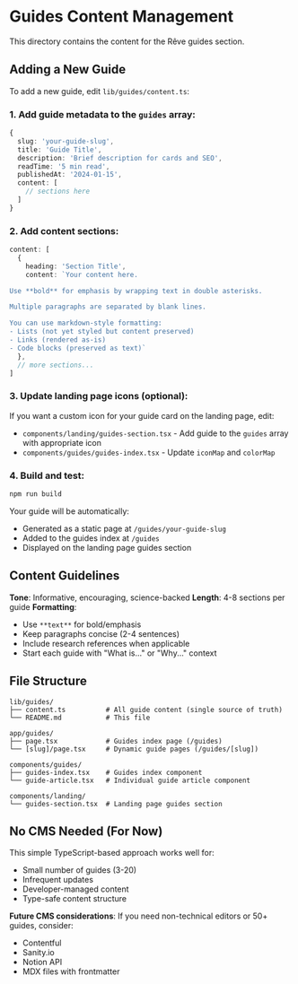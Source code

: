 # Guides Content Management

This directory contains the content for the Rêve guides section.

## Adding a New Guide

To add a new guide, edit `lib/guides/content.ts`:

### 1. Add guide metadata to the `guides` array:

```typescript
{
  slug: 'your-guide-slug',
  title: 'Guide Title',
  description: 'Brief description for cards and SEO',
  readTime: '5 min read',
  publishedAt: '2024-01-15',
  content: [
    // sections here
  ]
}
```

### 2. Add content sections:

```typescript
content: [
  {
    heading: 'Section Title',
    content: `Your content here.

Use **bold** for emphasis by wrapping text in double asterisks.

Multiple paragraphs are separated by blank lines.

You can use markdown-style formatting:
- Lists (not yet styled but content preserved)
- Links (rendered as-is)
- Code blocks (preserved as text)`
  },
  // more sections...
]
```

### 3. Update landing page icons (optional):

If you want a custom icon for your guide card on the landing page, edit:
- `components/landing/guides-section.tsx` - Add guide to the `guides` array with appropriate icon
- `components/guides/guides-index.tsx` - Update `iconMap` and `colorMap`

### 4. Build and test:

```bash
npm run build
```

Your guide will be automatically:
- Generated as a static page at `/guides/your-guide-slug`
- Added to the guides index at `/guides`
- Displayed on the landing page guides section

## Content Guidelines

**Tone**: Informative, encouraging, science-backed
**Length**: 4-8 sections per guide
**Formatting**:
- Use `**text**` for bold/emphasis
- Keep paragraphs concise (2-4 sentences)
- Include research references when applicable
- Start each guide with "What is..." or "Why..." context

## File Structure

```
lib/guides/
├── content.ts          # All guide content (single source of truth)
└── README.md           # This file

app/guides/
├── page.tsx            # Guides index page (/guides)
└── [slug]/page.tsx     # Dynamic guide pages (/guides/[slug])

components/guides/
├── guides-index.tsx    # Guides index component
└── guide-article.tsx   # Individual guide article component

components/landing/
└── guides-section.tsx  # Landing page guides section
```

## No CMS Needed (For Now)

This simple TypeScript-based approach works well for:
- Small number of guides (3-20)
- Infrequent updates
- Developer-managed content
- Type-safe content structure

**Future CMS considerations**: If you need non-technical editors or 50+ guides, consider:
- Contentful
- Sanity.io
- Notion API
- MDX files with frontmatter
